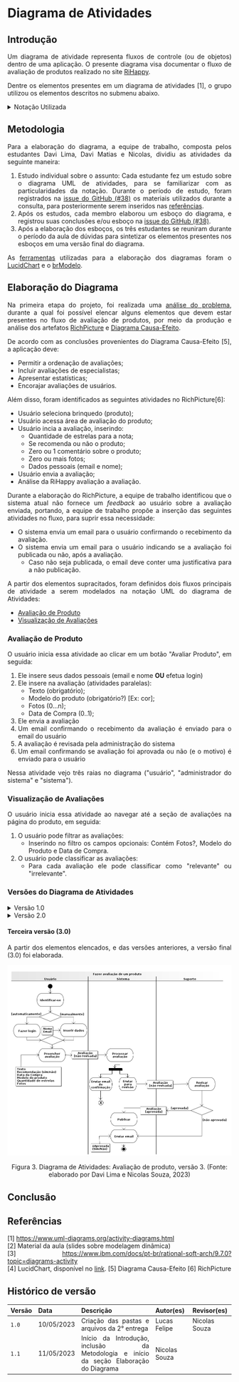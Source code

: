 # Diagrama de Atividades

## Introdução

<div style="text-align:justify">

Um diagrama de atividade representa fluxos de controle (ou de objetos) dentro de uma aplicação. O presente diagrama visa documentar o fluxo de avaliação de produtos realizado no site [RiHappy](https://rihappy.com.br).

Dentre os elementos presentes em um diagrama de atividades [1], o grupo utilizou os elementos descritos no submenu abaixo.

<details>
<summary> <a>Notação Utilizada</a> </summary>

- **Partição**
  Uma partição agrupa atividades com alguma característica em comum[1], no caso do diagramas elaborados as partições agrupam atividades de acordo com os seus **atores**.

  A notação utilizada  para representar uma partição (Figura 1) assemelha-se à notação de piscina, do diagrama [BPMN](../../1.Base/1.2.2.ModelagemBPMN.md).

  <center>

  ![](./assets/2.4.1.DiagramaDeAtividades/2427.png)
  
  Figura 1. Notação das partições ("Customer" e "Order Dept") no diagrama de atividades. (Fonte: [1]).
  </center>

- **Nó inicial e Nó Final**
  Esses nós, como os próprios nomes sugerem, indicam o início (Figura 2) e o final (Figura 3) de uma atividade. Também é possível indicar o final de um fluxo, utilizando o um nó de fim de fluxo (Figura 4)

    | Nome do nó | Notação UML [1] |
    | - | - |
    | Nó Inicial | ![](./assets/2.4.1.DiagramaDeAtividades/3041.png) <br/> Figura 2. Notação do nó inicial. (Fonte: [1]) |
    | Nó final | ![](./assets/2.4.1.DiagramaDeAtividades/4424.png) <br/> Figura 3. Notação do nó final. (Fonte: [1])
    | Nó de fim de Fluxo | ![](./assets/2.4.1.DiagramaDeAtividades/4411.png) <br/> Figura 4. Notação do nó de fim de fluxo. (Fonte: [1])

- **Nó de decisão**
  É um nó de controle a partir do qual é selecionado apenas **um** fluxo de saída (Figura 5).

  <center>

  ![](./assets/2.4.1.DiagramaDeAtividades/4617.png)

  Figura 5. Notação para os nós de controle (Fonte: [1]).
  
  </center>

- **Fork node**
  É um nó de controle que tem uma aresta de entrada e múltiplas de saída, indica fluxos concorrentes, e surgiu na notação UML para representar atividades paralelas (Figura 6).

  <center>

  ![](./assets/2.4.1.DiagramaDeAtividades/5815.png)

  Figura 6. Notação para o _fork node_ (Fonte: [1]).
  </center>

- **Ações**
  É um elemento nomeado (com verbos) que representa um passo atômico em uma atividade (Figura 7).
  <center>
  
  ![](./assets/2.4.1.DiagramaDeAtividades/0125.png)
  
  Figura 7. Ação para "processar o pedido" (Fonte: [1]).
  </center>

- **Nós de objeto**
  Um nó de objeto representa um fluxo de objetos em uma atividade, e é representado na forma de retângulo (Figura 8).

  <center>

  ![](./assets/2.4.1.DiagramaDeAtividades/0457.png)

  Figura 8. Representação do objeto "_Order_" gerado após o preenchimento (Fonte: [1]).
  </center>

- **Parâmetros de atividades**
  As atividades podem receber parâmetros, também representados por retângulos (Figura 9).

  <center>

  ![](./assets/2.4.1.DiagramaDeAtividades/0800.png)

  Figura 9. Representação dos parâmetros _Login Id_ e _Password_ (Fonte: [1]).
  
  </center>

</details>

## Metodologia

Para a elaboração do diagrama, a equipe de trabalho, composta pelos estudantes Davi Lima, Davi Matias e Nicolas, dividiu as atividades da seguinte maneira:

1. Estudo individual sobre o assunto: Cada estudante fez um estudo sobre o diagrama UML de atividades, para se familiarizar com as particularidades da notação. Durante o período de estudo, foram registrados na [issue do GitHub (#38)](https://github.com/UnBArqDsw2023-1/2023.1_G5_ProjetoRiHappy/issues/38) os materiais utilizados durante a consulta, para posteriormente serem inseridos nas [referências](#referências).
2. Após os estudos, cada membro elaborou um esboço do diagrama, e registrou suas conclusões e/ou esboço na [issue do GitHub (#38)](https://github.com/UnBArqDsw2023-1/2023.1_G5_ProjetoRiHappy/issues/38).
3. Após a elaboração dos esboços, os três estudantes se reuniram durante o período da aula de dúvidas para sintetizar os elementos presentes nos esboços em uma versão final do diagrama.

As [ferramentas](../../1.Base/1.2.3.FerramentasUtilizadas.md) utilizadas para a elaboração dos diagramas foram o [LucidChart](https://www.lucidchart.com/) e o [brModelo](http://www.sis4.com/brModelo/).

## Elaboração do Diagrama

Na primeira etapa do projeto, foi realizada uma [análise do problema](../../1.Base/1.1.AbordagemNaoEspecifica.md), durante a qual foi possível elencar alguns elementos que devem estar presentes no fluxo de avaliação de produtos, por meio da produção e análise dos artefatos [RichPicture](../../1.Base/1.1.2.RichPicture.md) e [Diagrama Causa-Efeito](../../1.Base/1.1.1.CausaEfeito.md).

De acordo com as conclusões provenientes do Diagrama Causa-Efeito [5], a aplicação deve:

- Permitir a ordenação de avaliações;
- Incluir avaliações de especialistas;
- Apresentar estatísticas;
- Encorajar avaliações de usuários.

Além disso, foram identificados as seguintes atividades no RichPicture[6]:

- Usuário seleciona brinquedo (produto);
- Usuário acessa área de avaliação do produto;
- Usuário incia a avaliação, inserindo:
  - Quantidade de estrelas para a nota;
  - Se recomenda ou não o produto;
  - Zero ou 1 comentário sobre o produto;
  - Zero ou mais fotos;
  - Dados pessoais (email e nome);
- Usuário envia a avaliação;
- Análise da RiHappy avaliação a avaliação.

Durante a elaboração do RichPicture, a equipe de trabalho identificou que o sistema atual não fornece um _feedback_ ao usuário sobre a avaliação enviada, portando, a equipe de trabalho propõe a inserção das seguintes atividades no fluxo, para suprir essa necessidade:

- O sistema envia um email para o usuário confirmando o recebimento da avaliação.
- O sistema envia um email para o usuário indicando se a avaliação foi publicada ou não, após a avaliação.
  - Caso não seja publicada, o email deve conter uma justificativa para a não publicação.

A partir dos elementos supracitados, foram definidos dois fluxos principais de atividade a serem modelados na notação UML do diagrama de Atividades:

- [Avaliação de Produto](#avaliação-de-produto)
- [Visualização de Avaliações](#visualização-de-avaliações)

### Avaliação de Produto

O usuário inicia essa atividade ao clicar em um botão "Avaliar Produto", em seguida:

1. Ele insere seus dados pessoais (email e nome **OU** efetua login)
2. Ele insere na avaliação (atividades paralelas):
    - Texto (obrigatório);
    - Modelo do produto (obrigatório?) [Ex: cor];
    - Fotos (0...n);
    - Data de Compra (0..1);
3. Ele envia a avaliação
4. Um email confirmando o recebimento da avaliação é enviado para o email do usuário
5. A avaliação é revisada pela administração do sistema
6. Um email confirmando se avaliação foi aprovada ou não (e o motivo) é enviado para o usuário

Nessa atividade vejo três raias no diagrama ("usuário", "administrador do sistema" e "sistema").

### Visualização de Avaliações

O usuário inicia essa atividade ao navegar até a seção de avaliações na página do produto, em seguida:

1. O usuário pode filtrar as avaliações:
    - Inserindo no filtro os campos opcionais: Contém Fotos?, Modelo do Produto e Data de Compra.
2. O usuário pode classificar as avaliações:
    - Para cada avaliação ele pode classificar como "relevante" ou "irrelevante".

### Versões do Diagrama de Atividades

<details>
<summary> <a>Versão 1.0</a> </summary>

<center>

![](./assets/2.4.1.DiagramaDeAtividades/2727.png)

Figura 1. Diagrama de Atividades: Avaliação de produto, versão 1. (Fonte: elaborado pelo Davi Silva, 2023).
</center>

</details>

<details>
<summary> <a>Versão 2.0</a> </summary>

A segunda versão contou com a inserção das partições, para separar os responsáveis por cada atividade.

<center>

![](./assets/2.4.1.DiagramaDeAtividades/2837.png)

Figura 2. Diagrama de Atividades: Avaliação de produto, versão 2. (Fonte: elaborado pelo Davi Silva, 2023)
</center>

</details>

#### Terceira versão (3.0)

A partir dos elementos elencados, e das versões anteriores, a versão final (3.0) foi elaborada.

<center>

![](./assets/2.4.1.DiagramaDeAtividades/2840.png)

Figura 3. Diagrama de Atividades: Avaliação de produto, versão 3. (Fonte: elaborado por Davi Lima e Nicolas Souza, 2023)
</center>

## Conclusão

## Referências

[1] <https://www.uml-diagrams.org/activity-diagrams.html> <br/>
[2] Material da aula (slides sobre modelagem dinâmica) <br/>
[3] <https://www.ibm.com/docs/pt-br/rational-soft-arch/9.7.0?topic=diagrams-activity> <br/>
[4] LucidChart, disponível no [link](https://www.lucidchart.com/pages/).
[5] Diagrama Causa-Efeito
[6] RichPicture

## Histórico de versão

| Versão | Data       | Descrição  | Autor(es)                 | Revisor(es)          |
|--------|------------|------------|---------------------------|----------------------|
| `1.0`  | 10/05/2023 | Criação das pastas e arquivos da 2° entrega | Lucas Felipe | Nicolas Souza |
| `1.1`  | 11/05/2023 | Início da Introdução, inclusão da Metodologia e início da seção Elaboração do Diagrama | Nicolas Souza |
